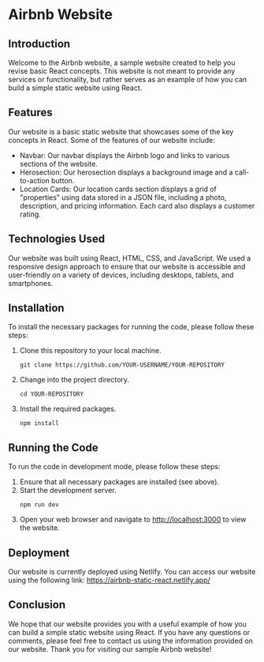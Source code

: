 <h1>Airbnb Website</h1>

<h2>Introduction</h2>

<p>Welcome to the Airbnb website, a sample website created to help you revise basic React concepts. This website is not meant to provide any services or functionality, but rather serves as an example of how you can build a simple static website using React.</p>

<h2>Features</h2>

<p>Our website is a basic static website that showcases some of the key concepts in React. Some of the features of our website include:</p>

<ul>
  <li>Navbar: Our navbar displays the Airbnb logo and links to various sections of the website.</li>
  <li>Herosection: Our herosection displays a background image and a call-to-action button.</li>
  <li>Location Cards: Our location cards section displays a grid of "properties" using data stored in a JSON file, including a photo, description, and pricing information. Each card also displays a customer rating.</li>
</ul>

<h2>Technologies Used</h2>

<p>Our website was built using React, HTML, CSS, and JavaScript. We used a responsive design approach to ensure that our website is accessible and user-friendly on a variety of devices, including desktops, tablets, and smartphones.</p>

<h2>Installation</h2>

<p>To install the necessary packages for running the code, please follow these steps:</p>

<ol>
  <li>Clone this repository to your local machine.</li>

  <pre><code>git clone https://github.com/YOUR-USERNAME/YOUR-REPOSITORY</code></pre>

  <li>Change into the project directory.</li>

  <pre><code>cd YOUR-REPOSITORY</code></pre>

  <li>Install the required packages.</li>

  <pre><code>npm install</code></pre>
</ol>

<h2>Running the Code</h2>

<p>To run the code in development mode, please follow these steps:</p>

<ol>
  <li>Ensure that all necessary packages are installed (see above).</li>

  <li>Start the development server.</li>

  <pre><code>npm run dev</code></pre>

  <li>Open your web browser and navigate to <a href="http://localhost:3000">http://localhost:3000</a> to view the website.</li>
</ol>

<h2>Deployment</h2>

<p>Our website is currently deployed using Netlify. You can access our website using the following link: <a href="https://airbnb-static-react.netlify.app/">https://airbnb-static-react.netlify.app/</a></p>

<h2>Conclusion</h2>

<p>We hope that our website provides you with a useful example of how you can build a simple static website using React. If you have any questions or comments, please feel free to contact us using the information provided on our website. Thank you for visiting our sample Airbnb website!</p>
